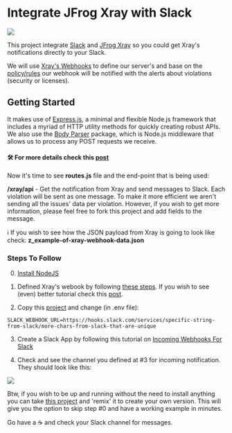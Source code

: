 # Integrate JFrog Xray with Slack

![](https://cdn.glitch.com/18f97c3f-b8ef-44ba-a661-e915b310696d%2FScreen%20Shot%202020-03-28%20at%205.57.46%20PM.png?v=1585443484957)

This project integrate [Slack](http://slack.com) and [JFrog Xray](https://jfrog.com/xray/) so you could get Xray's notifications
directly to your Slack.

We will use [Xray's Webhooks](https://www.jfrog.com/confluence/display/JFROG/Configuring+Xray#ConfiguringXray-ConfiguringWebhooks) to
define our server's and base on the [policy/rules](https://www.jfrog.com/confluence/display/JFROG/Creating+Xray+Policies+and+Rules) our
webhook will be notified with the alerts about violations (security or licenses).

## Getting Started

It makes use of [Express.js](http://expressjs.com/), a minimal and flexible Node.js framework that includes a myriad of
HTTP utility methods for quickly creating robust APIs. We also use the [Body Parser](https://github.com/expressjs/body-parser) package,
which is Node.js middleware that allows us to process any POST requests we receive.

#### 🛠 For more details check this [post](https://greenido.wordpress.com/?p=9820)

Now it's time to see **routes.js** file and the end-point that is being used:

**/xray/api** - Get the notification from Xray and send messages to Slack.
Each violation will be sent as one message. To make it more efficient we aren't sending all the issues' data per violation.
However, if you wish to get more information, please feel free to fork this project and add fields to the message.

ℹ️ If you wish to see how the JSON payload from Xray is going to look like check: **z_example-of-xray-webhook-data.json**

### Steps To Follow

0. [Install NodeJS](https://nodejs.org/en/download/package-manager/)

1. Defined Xray's webook by following [these steps](https://www.jfrog.com/confluence/display/JFROG/Configuring+Xray#ConfiguringXray-ConfiguringWebhooks).
   If you wish to see (even) better tutorial check this [post](https://greenido.wordpress.com/?p=9820).

1. Copy this [project](https://github.com/greenido/jfrog-xray-2-slack-example) and change (in .env file):

```
SLACK_WEBHOOK_URL=https://hooks.slack.com/services/specific-string-from-slack/more-chars-from-slack-that-are-unique
```

3. Create a Slack App by following this tutorial on [Incoming Webhooks For Slack](https://slack.com/help/articles/115005265063-Incoming-Webhooks-for-Slack)

4. Check and see the channel you defined at #3 for incoming notification.
   They should look like this:

![](https://cdn.glitch.com/18f97c3f-b8ef-44ba-a661-e915b310696d%2FScreen%20Shot%202020-03-28%20at%204.14.10%20PM.png?v=1585437298767)

Btw, if you wish to be up and running without the need to install anything you can take [this project](https://glitch.com/edit/#!/xray-2-slack)
and 'remix' it to create your own version.
This will give you the option to skip step #0 and have a working example in minutes.

Go have a ☕️ and check your Slack channel for messages.
